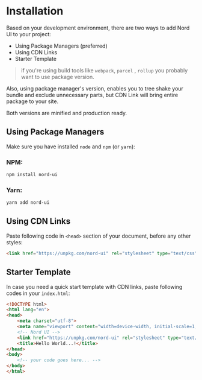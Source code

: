 # Installation

Based on your development environment, there are two ways to add Nord UI to your project:

- Using Package Managers (preferred)
- Using CDN Links
- Starter Template

> if you're using build tools like `webpack`, `parcel` , `rollup` you probably want to use package version.

Also, using package manager's version, enables you to tree shake your bundle and exclude unnecessary parts, but CDN Link will bring entire package to your site.

Both versions are minified and production ready.

## Using Package Managers

Make sure you have installed `node` and `npm` (or `yarn`):

### NPM:

```bash
npm install nord-ui
```

### Yarn:

```bash
yarn add nord-ui
```

## Using CDN Links

Paste following code in  `<head>`  section of your document, before any other styles:

```html
<link href="https://unpkg.com/nord-ui" rel="stylesheet" type="text/css">
```

## Starter Template

In case you need a quick start template with CDN links, paste following codes in your `index.html`:

```html
<!DOCTYPE html>
<html lang="en">
<head>
	<meta charset="utf-8">
	<meta name="viewport" content="width=device-width, initial-scale=1, shrink-to-fit=no">
	<!-- Nord UI -->
	<link href="https://unpkg.com/nord-ui" rel="stylesheet" type="text/css">
	<title>Hello World...!</title>
</head>
<body>
	<!-- your code goes here... -->
</body>
</html>
```

